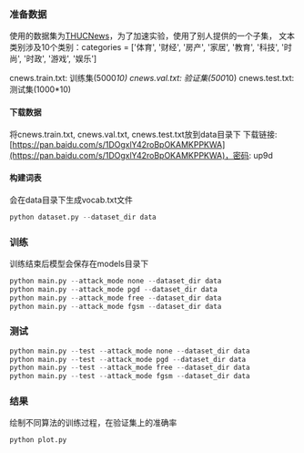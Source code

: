 ### 准备数据
使用的数据集为[THUCNews](http://thuctc.thunlp.org/)，为了加速实验，使用了别人提供的一个子集，
文本类别涉及10个类别：categories = ['体育', '财经', '房产', '家居', '教育', '科技', '时尚', '时政', '游戏', '娱乐']

cnews.train.txt: 训练集(5000*10)
cnews.val.txt: 验证集(500*10)
cnews.test.txt: 测试集(1000*10)

#### 下载数据
将cnews.train.txt, cnews.val.txt, cnews.test.txt放到data目录下
下载链接: [https://pan.baidu.com/s/1DOgxlY42roBpOKAMKPPKWA](https://pan.baidu.com/s/1DOgxlY42roBpOKAMKPPKWA)，密码: up9d

#### 构建词表
会在data目录下生成vocab.txt文件
```python
python dataset.py --dataset_dir data
```


### 训练
训练结束后模型会保存在models目录下

```python
python main.py --attack_mode none --dataset_dir data
python main.py --attack_mode pgd --dataset_dir data
python main.py --attack_mode free --dataset_dir data
python main.py --attack_mode fgsm --dataset_dir data
```

### 测试

```python
python main.py --test --attack_mode none --dataset_dir data
python main.py --test --attack_mode pgd --dataset_dir data
python main.py --test --attack_mode free --dataset_dir data
python main.py --test --attack_mode fgsm --dataset_dir data
```

### 结果
绘制不同算法的训练过程，在验证集上的准确率

```python
python plot.py
```

